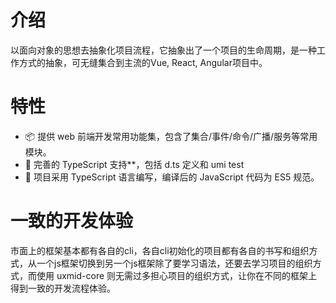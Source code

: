 # 介绍
以面向对象的思想去抽象化项目流程，它抽象出了一个项目的生命周期，是一种工作方式的抽象，可无缝集合到主流的Vue, React, Angular项目中。

# 特性
* 📦 提供 web 前端开发常用功能集，包含了集合/事件/命令/广播/服务等常用模块。<br/>
* 🎉 完善的 TypeScript 支持**，包括 d.ts 定义和 umi test
* 🚀 项目采用 TypeScript 语言编写，编译后的 JavaScript 代码为 ES5 规范。

# 一致的开发体验
市面上的框架基本都有各自的cli，各自cli初始化的项目都有各自的书写和组织方式，从一个js框架切换到另一个js框架除了要学习语法，还要去学习项目的组织方式，而使用 uxmid-core 则无需过多担心项目的组织方式，让你在不同的框架上得到一致的开发流程体验。
